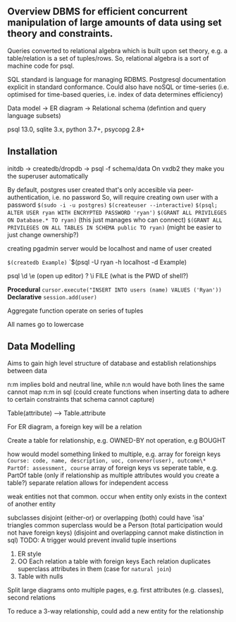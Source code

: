 <!-- SPDX-License-Identifier: zlib-acknowledgement -->
## Overview DBMS for efficient concurrent manipulation of large amounts of data using set theory and constraints.
Queries converted to relational algebra which is built upon set theory, e.g. a table/relation is a set of tuples/rows.
So, relational algebra is a sort of machine code for psql.

SQL standard is language for managing RDBMS. 
Postgresql documentation explicit in standard conformance.
Could also have noSQL or time-series (i.e. optimised for time-based queries, i.e. index of data determines efficiency) 

Data model -> ER diagram -> Relational schema (defintion and query language subsets)

psql 13.0, sqlite 3.x, python 3.7+, psycopg 2.8+

## Installation
initdb -> createdb/dropdb -> psql -f schema/data
On vxdb2 they make you the superuser automatically

By default, postgres user created that's only accesible via peer-authentication, i.e. no password
So, will require creating own user with a password
`$(sudo -i -u postgres)`
`$(createuser --interactive)`
`$(psql; ALTER USER ryan WITH ENCRYPTED PASSWORD 'ryan')`
`$(GRANT ALL PRIVILEGES ON Database.* TO ryan)` (this just manages who can connect)
`$(GRANT ALL PRIVILEGES ON ALL TABLES IN SCHEMA public TO ryan)`
(might be easier to just change ownership?)

creating pgadmin server would be localhost and name of user created 

`$(createdb Example)`
`$(psql -U ryan -h localhost -d Example)

psql \d 
\e (open up editor)
\?
\i FILE (what is the PWD of shell?)

**Procedural**
`cursor.execute("INSERT INTO users (name) VALUES ('Ryan'))`
**Declarative**
`session.add(user)`

Aggregate function operate on series of tuples

All names go to lowercase

## Data Modelling
Aims to gain high level structure of database and establish relationships between data

n:m implies bold and neutral line, while n:n would have both lines the same
cannot map n:m in sql
(could create functions when inserting data to adhere to certain constraints that schema cannot capture)

Table(attribute) --> Table.attribute

For ER diagram, a foreign key will be a relation

Create a table for relationship, e.g. OWNED-BY not operation, e.g BOUGHT 

how would model something linked to multiple, e.g. array for foreign keys
`Course: code, name, description, uoc, convenor(user), outcome\*`
`PartOf: assessment, course`
array of foreign keys vs seperate table, e.g. PartOf table (only if relationship as multiple attributes would you create a table?)
separate relation allows for independent access

weak entities not that common. occur when entity only exists in the context of another entity

subclasses disjoint (either-or) or overlapping (both)
could have 'isa' triangles
common superclass would be a Person
(total participation would not have foreign keys)
(disjoint and overlapping cannot make distinction in sql)
TODO: A trigger would prevent invalid tuple insertions 
1. ER style
2. OO 
Each relation a table with foreign keys
Each relation duplicates superclass attributes in them
(case for `natural join`)
3. Table with nulls

Split large diagrams onto multiple pages, e.g. first attributes (e.g. classes), second relations

To reduce a 3-way relationship, could add a new entity for the relationship
